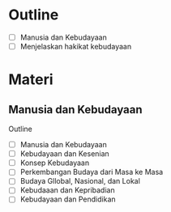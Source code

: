 # Outline
- [ ] Manusia dan Kebudayaan
- [ ] Menjelaskan hakikat kebudayaan

# Materi
## Manusia dan Kebudayaan
Outline
- [ ] Manusia dan Kebudayaan
- [ ] Kebudayaan dan Kesenian
- [ ] Konsep Kebudayaan
- [ ] Perkembangan Budaya dari Masa ke Masa
- [ ] Budaya Gllobal, Nasional, dan Lokal
- [ ] Kebudaaan dan Kepribadian
- [ ] Kebudayaan dan Pendidikan
